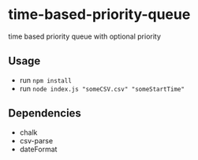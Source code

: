 # time-based-priority-queue
time based priority queue with optional priority

## Usage
 * run ```npm install```
 * run ```node index.js "someCSV.csv" "someStartTime"```

## Dependencies
- chalk
- csv-parse
- dateFormat
